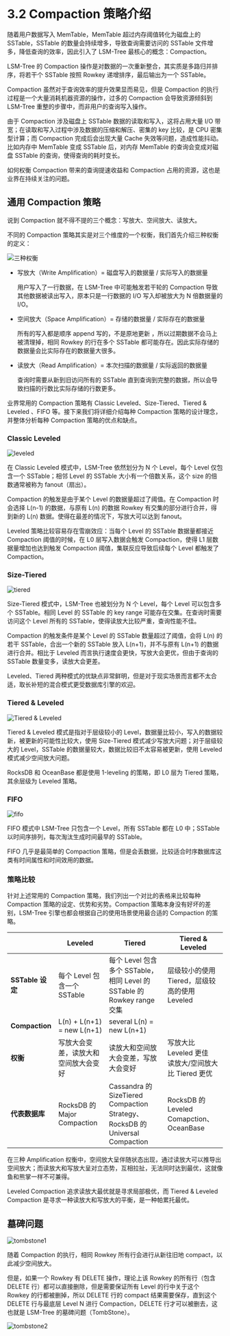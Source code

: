 # 3.2 Compaction 策略介绍

随着用户数据写入 MemTable，MemTable 超过内存阈值转化为磁盘上的 SSTable，SSTable 的数量会持续增多，导致查询需要访问的 SSTable 文件增多，降低查询的效率，因此引入了 LSM-Tree 最核心的概念：Compaction。

LSM-Tree 的 Compaction 操作是对数据的一次重新整合，其实质是多路归并排序，将若干个 SSTable 按照 Rowkey 递增排序，最后输出为一个 SSTable。

Compaction 虽然对于查询效率的提升效果显而易见，但是 Compaction 的执行过程是一个大量消耗机器资源的操作，过多的 Compaction 会导致资源倾斜到 LSM-Tree 重整的步骤中，而非用户的查询写入操作。

由于 Compaction 涉及磁盘上 SSTable 数据的读取和写入，这将占用大量 I/O 带宽；在读取和写入过程中涉及数据的压缩和解压、密集的 key 比较，是 CPU 密集型计算；而 Compaction 完成后会出现大量 Cache 失效等问题，造成性能抖动。比如内存中 MemTable 变成 SSTable 后，对内存 MemTable 的查询会变成对磁盘 SSTable 的查询，使得查询的耗时变长。

如何权衡 Compaction 带来的查询提速收益和 Compaction 占用的资源，这也是业界在持续关注的问题。

## 通用 Compaction 策略

说到 Compaction 就不得不提的三个概念：写放大、空间放大、读放大。

不同的 Compaction 策略其实是对三个维度的一个权衡，我们首先介绍三种权衡的定义：

![三种权衡](https://obbusiness-private.oss-cn-shanghai.aliyuncs.com/doc/img/kernel-advanced/V1.0.0/zh-CN/3.oceanbase-storage-engine/3.comlaction-01.png)

* 写放大（Write Amplification）= 磁盘写入的数据量 / 实际写入的数据量

  用户写入了一行数据，在 LSM-Tree 中可能触发若干轮的 Compaction 导致其他数据被读出写入，原本只是一行数据的 I/O 写入却被放大为 N 倍数据量的 I/O。

* 空间放大（Space Amplification）=  存储的数据量 / 实际存在的数据量

  所有的写入都是顺序 append 写的，不是原地更新 ，所以过期数据不会马上被清理掉，相同 Rowkey 的行在多个 SSTable 都可能存在。因此实际存储的数据量会比实际存在的数据量大很多。

* 读放大（Read Amplification）= 本次扫描的数据量 / 实际返回的数据量

  查询时需要从新到旧访问所有的 SSTable 直到查询到完整的数据，所以会导致扫描的行数比实际存储的行数更多。

业界常用的 Compaction 策略有 Classic Leveled、Size-Tiered、Tiered & Leveled 、FIFO 等。接下来我们将详细介绍每种 Compaction 策略的设计理念，并整体分析每种 Compaction 策略的优点和缺点。

### Classic Leveled

![leveled](https://obbusiness-private.oss-cn-shanghai.aliyuncs.com/doc/img/kernel-advanced/V1.0.0/zh-CN/3.oceanbase-storage-engine/3.comlaction-02.png)

在 Classic Leveled 模式中，LSM-Tree 依然划分为 N 个 Level，每个 Level 仅包含一个 SSTable；相邻 Level 的 SSTable 大小有一个倍数关系，这个 size 的倍数通常被称为 fanout（扇出）。

Compaction 的触发是由于某个 Level 的数据量超过了阈值。在 Compaction 时会选择 L(n-1) 的数据，与原有 L(n) 的数据 Rowkey 有交集的部分进行合并，得到新的 L(n) 数据。使得在最差的情况下，写放大可以达到 fanout。

Leveled 策略比较容易存在雪崩效应：当每个 Level 的 SSTable 数据量都接近 Compaction 阈值的时候，在 L0 层写入数据会触发 Compaction，使得 L1 层数据量增加也达到触发 Compaction 阈值，集联反应导致后续每个 Level 都触发了 Compaction。

### Size-Tiered

![tiered](https://obbusiness-private.oss-cn-shanghai.aliyuncs.com/doc/img/kernel-advanced/V1.0.0/zh-CN/3.oceanbase-storage-engine/3.comlaction-03.png)

Size-Tiered 模式中，LSM-Tree 也被划分为 N 个 Level，每个 Level 可以包含多个 SSTable。相同 Level 的 SSTable 的 key range 可能存在交集。在查询时需要访问这个 Level 所有的 SSTable，使得读放大比较严重，查询性能不佳。

Compaction 的触发条件是某个 Level 的 SSTable 数量超过了阈值，会将 L(n) 的若干 SSTable，合出一个新的 SSTable 放入 L(n+1)，并不与原有 L(n+1) 的数据进行合并。相比于 Leveled 而言执行速度会更快，写放大会更优，但由于查询的 SSTable 数量变多，读放大会更差。

Leveled、Tiered 两种模式的优缺点非常鲜明，但是对于现实场景而言都不太合适，取长补短的混合模式更受数据库引擎的欢迎。

### Tiered & Leveled

![Tiered & Leveled](https://obbusiness-private.oss-cn-shanghai.aliyuncs.com/doc/img/kernel-advanced/V1.0.0/zh-CN/3.oceanbase-storage-engine/3.comlaction-04.png)

Tiered & Leveled 模式是指对于层级较小的 Level，数据量比较小，写入的数据较新，被更新的可能性比较大，使用 Size-Tiered 模式减少写放大问题；对于层级较大的 Level，SSTable 的数据量较大，数据比较旧不太容易被更新，使用 Leveled 模式减少空间放大问题。

RocksDB 和 OceanBase 都是使用 1-leveling 的策略，即 L0 层为 Tiered 策略，其余层级为 Leveled 策略。

### FIFO

![fifo](https://obbusiness-private.oss-cn-shanghai.aliyuncs.com/doc/img/kernel-advanced/V1.0.0/zh-CN/3.oceanbase-storage-engine/3.comlaction-05.png)

FIFO 模式中 LSM-Tree 只包含一个 Level，所有 SSTable 都在 L0 中；SSTable 以时间序排列，每次淘汰生成时间最早的 SSTable。

FIFO 几乎是最简单的 Compaction 策略，但是会丢数据，比较适合时序数据库这类有时间属性和时间效用的数据。

### 策略比较

针对上述常用的 Compaction 策略，我们列出一个对比的表格来比较每种 Compaction 策略的设定、优势和劣势。Compaction 策略本身没有好坏的差别，LSM-Tree 引擎也都会根据自己的使用场景使用最合适的 Compaction 的策略。

|  | Leveled |  Tiered |  Tiered & Leveled |
|---|--------|---------|-------------------|
| **SSTable 设定** |  每个 Level 包含一个 SSTable | 每个 Level 包含多个 SSTable，相同 Level 的 SSTable 的 Rowkey range 交集 | 层级较小的使用 Tiered，层级较高的使用 Leveled  |
| **Compaction** | L(n) + L(n+1) = new L(n+1) | several L(n)  = new L(n+1)|  |
| **权衡** |  写放大会变差，读放大和空间放大会变好 | 读放大和空间放大会变差，写放大会变好| 写放大比 Leveled 更佳 </br>读放大/空间放大比 Tiered 更优 |
| **代表数据库** |  RocksDB 的 Major Compaction |  Cassandra 的 SizeTiered Compaction Strategy、RocksDB 的 Universal Compaction | RocksDB 的 Leveled Comapction、OceanBase|

在三种 Amplification 权衡中，空间放大呈伴随状态出现，通过读放大可以推导出空间放大；而读放大和写放大呈对立态势，互相拉扯，无法同时达到最优，这就像鱼和熊掌一样不可兼得。

Leveled Compaction 追求读放大最优就是寻求局部极优，而 Tiered & Leveled Compaction 是寻求一种读放大和写放大的平衡，是一种帕累托最优。

## 墓碑问题

![tombstone1](https://obbusiness-private.oss-cn-shanghai.aliyuncs.com/doc/img/kernel-advanced/V1.0.0/zh-CN/3.oceanbase-storage-engine/3.comlaction-06.png)

随着 Compaction 的执行，相同 Rowkey 所有行会进行从新往旧地 compact，以此减少空间放大。

但是，如果一个 Rowkey 有 DELETE 操作，理论上该 Rowkey 的所有行（包含 DELETE 行）都可以直接删除，但是需要保证所有 Level 的行中关于这个 Rowkey 的行都被删掉，所以 DELETE 行的 compact 结果需要保存，直到这个 DELETE 行与最底层 Level N 进行 Compaction，DELETE 行才可以被删去，这也就是 LSM-Tree 的墓碑问题（TombStone）。

![tombstone2](https://obbusiness-private.oss-cn-shanghai.aliyuncs.com/doc/img/kernel-advanced/V1.0.0/zh-CN/3.oceanbase-storage-engine/3.comlaction-07.png)

